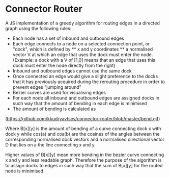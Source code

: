 Connector Router
================

A JS implementation of a greedy algorithm for routing edges in a directed graph using the following rules:

* Each node has a set of inbound and outbound edges
* Each edge connects to a node on a selected connection point, or "dock", which is defined by
** x and y coordinates
** a normalised vector V at which an edge that uses the dock must enter the node. (Example: a dock with a V of [1,0] means that an edge that uses this dock must enter the node directly from the right)
* Inbound and outbound edges cannot use the same dock
* Once connected an edge would give a slight preference to the docks that it has previously acquired during the rerouting procedure in order to prevent edges "jumping around"
* Bezier curves are used for visualising edges
* For each node all inbound and outbound edges are assigned docks in such way that the amount of bending in each edge is minimised
* The amount of bending is calculated as

(https://github.com/kkudryavtsev/connector-router/blob/master/bend.gif)

Where B[x][y] is the amount of bending of a curve connecting dock x with dock y while cos(a) and cos(b) are the cosines of the angles between the corresponding normalised dock vectors and a normalised directional vector D that lies on a the line connecting x and y.

Higher values of B[x][y] mean more bending in the bezier curve connecting x and y and less readable graph. Therefore the purpose of the algorithm is to assign docks to edges in such way that the sum of B[x][y] for the routed node is minimised.


